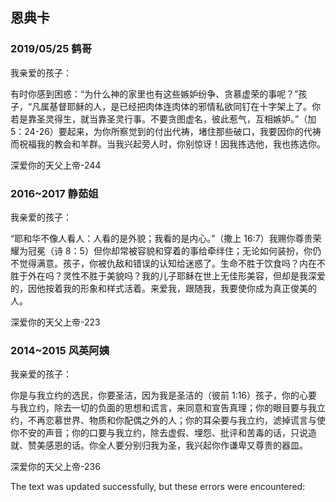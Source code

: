 ## 恩典卡

### 2019/05/25 鹤哥

我亲爱的孩子：

有时你感到困惑：“为什么神的家里也有这些嫉妒纷争、贪慕虚荣的事呢？”孩子，“凡属基督耶稣的人，是已经把肉体连肉体的邪情私欲同钉在十字架上了。你若是靠圣灵得生，就当靠圣灵行事。不要贪图虚名，彼此惹气，互相嫉妒。”（加 5：24-26）要起来，为你所察觉到的付出代祷，堵住那些破口，我要因你的代祷而祝福我的教会和羊群。当我兴起旁人时，你别惊讶！因我拣选他，我也拣选你。

深爱你的天父上帝-244

### 2016~2017 静茹姐

我亲爱的孩子：

“耶和华不像人看人：人看的是外貌；我看的是内心。”（撒上 16:7）我赐你尊贵荣耀为冠冕（诗 8：5）但你却常被容貌和穿着的事给牵绊住；无论如何装扮，你仍不觉得满意。孩子，你被仇敌和错误的认知给迷惑了。生命不胜于饮食吗？内在不胜于外在吗？灵性不胜于美貌吗？我的儿子耶稣在世上无佳形美容，但却是我深爱的，因他按着我的形象和样式活着。来爱我，跟随我，我要使你成为真正俊美的人。

深爱你的天父上帝-223

### 2014~2015 风英阿姨

我亲爱的孩子：

你是与我立约的选民，你要圣洁，因为我是圣洁的（彼前 1:16）孩子，你的心要与我立约，除去一切的负面的思想和谎言，来同意和宣告真理；你的眼目要与我立约，不再恋慕世界、物质和你配偶之外的人；你的耳朵要与我立约，滤掉谎言与使你不安的声音；你的口要与我立约，除去虚假、埋怨、批评和苦毒的话，只说造就、赞美感恩的话。你全人要分别归我为圣，我兴起你作谦卑又尊贵的器皿。

深爱你的天父上帝-236

The text was updated successfully, but these errors were encountered: